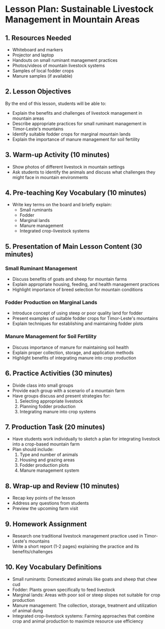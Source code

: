 # Lesson Plan: Sustainable Livestock Management in Mountain Areas

## 1. Resources Needed

- Whiteboard and markers
- Projector and laptop
- Handouts on small ruminant management practices
- Photos/videos of mountain livestock systems
- Samples of local fodder crops
- Manure samples (if available)

## 2. Lesson Objectives

By the end of this lesson, students will be able to:
- Explain the benefits and challenges of livestock management in mountain areas
- Describe appropriate practices for small ruminant management in Timor-Leste's mountains
- Identify suitable fodder crops for marginal mountain lands
- Explain the importance of manure management for soil fertility

## 3. Warm-up Activity (10 minutes)

- Show photos of different livestock in mountain settings
- Ask students to identify the animals and discuss what challenges they might face in mountain environments

## 4. Pre-teaching Key Vocabulary (10 minutes)

- Write key terms on the board and briefly explain:
  - Small ruminants
  - Fodder
  - Marginal lands
  - Manure management
  - Integrated crop-livestock systems

## 5. Presentation of Main Lesson Content (30 minutes)

### Small Ruminant Management
- Discuss benefits of goats and sheep for mountain farms
- Explain appropriate housing, feeding, and health management practices
- Highlight importance of breed selection for mountain conditions

### Fodder Production on Marginal Lands
- Introduce concept of using steep or poor quality land for fodder
- Present examples of suitable fodder crops for Timor-Leste's mountains
- Explain techniques for establishing and maintaining fodder plots

### Manure Management for Soil Fertility
- Discuss importance of manure for maintaining soil health
- Explain proper collection, storage, and application methods
- Highlight benefits of integrating manure into crop production

## 6. Practice Activities (30 minutes)

- Divide class into small groups
- Provide each group with a scenario of a mountain farm
- Have groups discuss and present strategies for:
  1. Selecting appropriate livestock
  2. Planning fodder production
  3. Integrating manure into crop systems

## 7. Production Task (20 minutes)

- Have students work individually to sketch a plan for integrating livestock into a crop-based mountain farm
- Plan should include:
  1. Type and number of animals
  2. Housing and grazing areas
  3. Fodder production plots
  4. Manure management system

## 8. Wrap-up and Review (10 minutes)

- Recap key points of the lesson
- Address any questions from students
- Preview the upcoming farm visit

## 9. Homework Assignment

- Research one traditional livestock management practice used in Timor-Leste's mountains
- Write a short report (1-2 pages) explaining the practice and its benefits/challenges

## 10. Key Vocabulary Definitions

- Small ruminants: Domesticated animals like goats and sheep that chew cud
- Fodder: Plants grown specifically to feed livestock
- Marginal lands: Areas with poor soil or steep slopes not suitable for crop production
- Manure management: The collection, storage, treatment and utilization of animal dung
- Integrated crop-livestock systems: Farming approaches that combine crop and animal production to maximize resource use efficiency